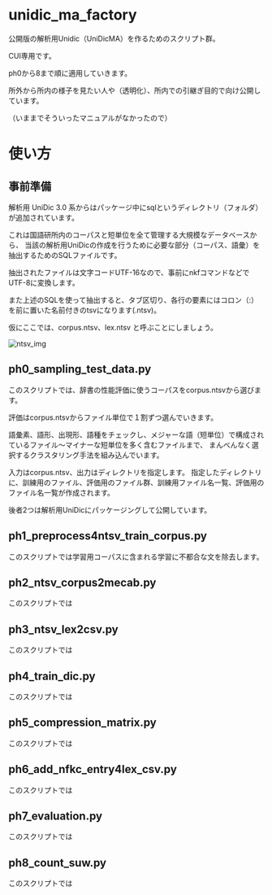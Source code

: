 # unidic_ma_factory
公開版の解析用Unidic（UniDicMA）を作るためのスクリプト群。

CUI専用です。

ph0から8まで順に適用していきます。

所外から所内の様子を見たい人や（透明化）、所内での引継ぎ目的で向け公開しています。

（いままでそういったマニュアルがなかったので）

# 使い方
## 事前準備

解析用 UniDic 3.0 系からはパッケージ中にsqlというディレクトリ（フォルダ）が追加されています。

これは国語研所内のコーパスと短単位を全て管理する大規模なデータベースから、
当該の解析用UniDicの作成を行うために必要な部分（コーパス、語彙）を抽出するためのSQLファイルです。

抽出されたファイルは文字コードUTF-16なので、事前にnkfコマンドなどでUTF-8に変換します。

また上述のSQLを使って抽出すると、タブ区切り、各行の要素にはコロン（:）を前に置いた名前付きのtsvになります(.ntsv)。

仮にここでは、corpus.ntsv、lex.ntsv と呼ぶことにしましょう。

![ntsv_img](https://raw.githubusercontent.com/teru-oka-1933/unidic_ma_factory/master/img/ntsv.png "ntsv_img")

## ph0_sampling_test_data.py

このスクリプトでは、辞書の性能評価に使うコーパスをcorpus.ntsvから選びます。

評価はcorpus.ntsvからファイル単位で１割ずつ選んでいきます。

語彙素、語形、出現形、語種をチェックし、メジャーな語（短単位）で構成されているファイル～マイナーな短単位を多く含むファイルまで、
まんべんなく選択するクラスタリング手法を組み込んでいます。

入力はcorpus.ntsv、出力はディレクトリを指定します。
指定したディレクトリに、訓練用のファイル、評価用のファイル群、訓練用ファイル名一覧、評価用のファイル名一覧が作成されます。

後者2つは解析用UniDicにパッケージングして公開しています。

## ph1_preprocess4ntsv_train_corpus.py

このスクリプトでは学習用コーパスに含まれる学習に不都合な文を除去します。

## ph2_ntsv_corpus2mecab.py

このスクリプトでは

## ph3_ntsv_lex2csv.py

このスクリプトでは

## ph4_train_dic.py

このスクリプトでは


## ph5_compression_matrix.py

このスクリプトでは

## ph6_add_nfkc_entry4lex_csv.py

このスクリプトでは

## ph7_evaluation.py

このスクリプトでは

## ph8_count_suw.py

このスクリプトでは
